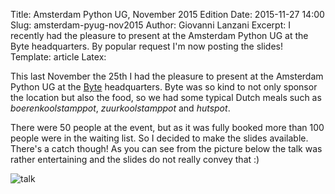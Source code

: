 Title: Amsterdam Python UG, November 2015 Edition
Date: 2015-11-27 14:00
Slug: amsterdam-pyug-nov2015
Author: Giovanni Lanzani
Excerpt: I recently had the pleasure to present at the Amsterdam Python UG at the Byte headquarters. By popular request I'm now posting the slides! 
Template: article
Latex:

This last November the 25th I had the pleasure to present at the 
Amsterdam Python UG at the [Byte] headquarters. Byte was so kind to not
only sponsor the location but also the food, so we had some typical 
Dutch meals such as *boerenkoolstamppot*, *zuurkoolstamppot* and 
*hutspot*.

There were 50 people at the event, but as it was fully booked more than 
100 people were in the waiting list. So I decided to make the slides 
available. There's a catch though! As you can see from the picture below
the talk was rather entertaining and the slides do not really convey 
that :)

![talk](/static/images/amsterdam-pyug/p2.jpeg)

<script async class="speakerdeck-embed" data-id="48eaa99e710c4958adeee3db5d86e49f" data-ratio="1.77777777777778" src="//speakerdeck.com/assets/embed.js"></script>

[Byte]: https://www.byte.nl/
